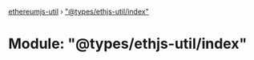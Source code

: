 [ethereumjs-util](../README.md) › ["@types/ethjs-util/index"](__types_ethjs_util_index_.md)

# Module: "@types/ethjs-util/index"


